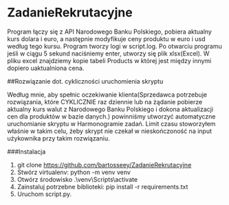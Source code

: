 # ZadanieRekrutacyjne

Program łączy się z API Narodowego Banku Polskiego, pobiera aktualny kurs dolara i euro, a następnie modyfikuje ceny produktu w euro i usd według tego kursu.
Program tworzy logi w script.log.
Po otwarciu programu jeśli w ciągu 5 sekund naciśniemy enter, utworzy się plik xlsx(Excel). W pliku excel znajdziemy kopie tabeli Products w której jest między innymi dopiero uaktualniona cena.

##Rozwiązanie dot. cykliczności uruchomienia skryptu

Według mnie, aby spełnic oczekiwanie klienta(Sprzedawca potrzebuje rozwiązania, które CYKLICZNIE raz dziennie lub na żądanie pobierze aktualny kurs walut z Narodowego Banku Polskiego i dokona aktualizacji cen dla produktów w bazie danych.) powinniśmy utworzyć automatyczne uruchomianie skryptu w Harmonogramie zadań. Limit czasu stoworzyłem właśnie w takim celu, żeby skrypt nie czekał w nieskończoność na input użykownika przy takim rozwiązaniu.

###Instalacja

1. git clone https://github.com/bartosseey/ZadanieRekrutacyjne
2. Stwórz virtualenv: python -m venv venv 
3. Otwórz środowisko .\venv\Scripts\activate
4. Zainstaluj potrzebne biblioteki: pip install -r requirements.txt
5. Uruchom script.py.
